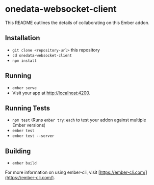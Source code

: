 # onedata-websocket-client

This README outlines the details of collaborating on this Ember addon.

## Installation

* `git clone <repository-url>` this repository
* `cd onedata-websocket-client`
* `npm install`

## Running

* `ember serve`
* Visit your app at [http://localhost:4200](http://localhost:4200).

## Running Tests

* `npm test` (Runs `ember try:each` to test your addon against multiple Ember versions)
* `ember test`
* `ember test --server`

## Building

* `ember build`

For more information on using ember-cli, visit [https://ember-cli.com/](https://ember-cli.com/).

